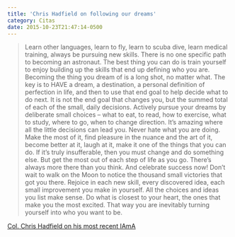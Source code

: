```yaml
---
title: 'Chris Hadfield on following our dreams'
category: Citas
date: 2015-10-23T21:47:14-0500
---
```


> Learn other languages, learn to fly, learn to scuba dive, learn medical training, always be pursuing new skills. There is no one specific path to becoming an astronaut. The best thing you can do is train yourself to enjoy building up the skills that end up defining who you are.
> Becoming the thing you dream of is a long shot, no matter what. The key is to HAVE a dream, a destination, a personal definition of perfection in life, and then to use that end goal to help decide what to do next. It is not the end goal that changes you, but the summed total of each of the small, daily decisions. Actively pursue your dreams by deliberate small choices – what to eat, to read, how to exercise, what to study, where to go, when to change direction. It’s amazing where all the little decisions can lead you.
> Never hate what you are doing. Make the most of it, find pleasure in the nuance and the art of it, become better at it, laugh at it, make it one of the things that you can do. If it’s truly insufferable, then you must change and do something else. But get the most out of each step of life as you go. There’s always more there than you think. And celebrate success now! Don’t wait to walk on the Moon to notice the thousand small victories that got you there. Rejoice in each new skill, every discovered idea, each small improvement you make in yourself. All the choices and ideas you list make sense. Do what is closest to your heart, the ones that make you the most excited. That way you are inevitably turning yourself into who you want to be.

[Col. Chris Hadfield on his most recent IAmA](https://www.reddit.com/r/IAmA/comments/3pxrfr/i_am_chris_hadfield_ama/cwagf9m?context=3)
